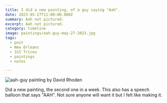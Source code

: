 ```yaml
---
title: I did a new painting, of a guy saying "Aah".
date: 2023-05-27T11:00:00.000Z
summary: Aah not pictured.
excerpt: Aah not pictured.
category: timeline
image: paintings/aah-guy-may-27-2023.jpg
tags:
  - post 
  - New Orleans
  - 315 Tricou
  - paintings
  - notes

---
```


![aah-guy painting by David Rhoden](/static/img/paintings/aah-guy-may-27-2023.jpg "house at 315 Tricou")

Did a new painting, the second one in a week. This also has a speech balloon that says "AAH". Not sure anyone will want it but I felt like making it.
